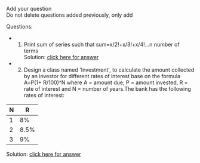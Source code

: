 [answer]: https://github.com/CapMactavish241/code/blob/main/Answer.md
Add your question  
Do not delete questions added previously, only add

Questions:
- 1. Print sum of series such that sum=x/2!+x/3!+x/4!...n number of terms  
Solution: [click here for answer](https://github.com/CapMactavish241/code/blob/main/Answer.md#one)
- 2. Design a class named 'Investment', to calculate the amount collected by an investor for different rates of interest base on the formula A=P(1+ R/100)^N where A = amount due, P = amount invested, R = rate of interest and N = number of years.The bank has the following rates of interest:

| N | R    |
|---|------|
| 1 | 8%   |
| 2 | 8.5% |
| 3 | 9%   |

Solution: [click here for answer](https://github.com/CapMactavish241/code/blob/main/Answer.md#two)
